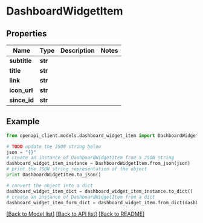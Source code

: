 # DashboardWidgetItem


## Properties
Name | Type | Description | Notes
------------ | ------------- | ------------- | -------------
**subtitle** | **str** |  | 
**title** | **str** |  | 
**link** | **str** |  | 
**icon_url** | **str** |  | 
**since_id** | **str** |  | 

## Example

```python
from openapi_client.models.dashboard_widget_item import DashboardWidgetItem

# TODO update the JSON string below
json = "{}"
# create an instance of DashboardWidgetItem from a JSON string
dashboard_widget_item_instance = DashboardWidgetItem.from_json(json)
# print the JSON string representation of the object
print DashboardWidgetItem.to_json()

# convert the object into a dict
dashboard_widget_item_dict = dashboard_widget_item_instance.to_dict()
# create an instance of DashboardWidgetItem from a dict
dashboard_widget_item_form_dict = dashboard_widget_item.from_dict(dashboard_widget_item_dict)
```
[[Back to Model list]](../README.md#documentation-for-models) [[Back to API list]](../README.md#documentation-for-api-endpoints) [[Back to README]](../README.md)


